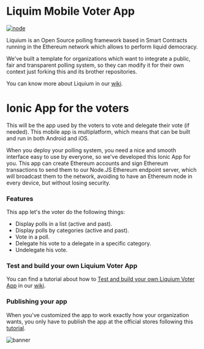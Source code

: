 # Liquim Mobile Voter App

[![node](http://img.shields.io/badge/node-6.3.1-brightgreen.svg)]()

Liquium is an Open Source polling framework based in Smart Contracts running in the Ethereum network which allows to perform liquid democracy.

We've built a template for organizations which want to integrate a public, fair and transparent polling system, so they can modify it for their own context just forking this and its brother repositories.

You can know more about Liquium in our [wiki](https://github.com/AtrauraBlockchain/liquium-mobile/wiki/About-Liquium).

# Ionic App for the voters

This will be the app used by the voters to vote and delegate their vote (if needed). This mobile app is multiplatform, which means that can be built and run in both Android and iOS.

When you deploy your polling system, you need a nice and smooth interface easy to use by everyone, so we've developed this Ionic App for you. This app can create Ethereum accounts and sign Ethereum transactions to send them to our Node.JS Ethereum endpoint server, which will broadcast them to the network, avoiding to have an Ethereum node in every device, but without losing security.

### Features
This app let's the voter do the following things:
- Display polls in a list (active and past).
- Display polls by categories (active and past).
- Vote in a poll.
- Delegate his vote to a delegate in a specific category.
- Undelegate his vote.

### Test and build your own Liquium Voter App

You can find a tutorial about how to [Test and build your own Liquium Voter App](https://github.com/AtrauraBlockchain/liquium-mobile/wiki/Test-and-build-your-own-Liquium-Voter-App) in our [wiki](https://github.com/AtrauraBlockchain/liquium-mobile/wiki/Test-and-build-your-own-Liquium-Voter-App).

### Publishing your app

When you've customized the app to work exactly how your organization wants, you only have to publish the app at the official stores following this [tutorial](https://ionicframework.com/docs/guide/publishing.html).

![banner](https://s30.postimg.org/rd8670hi9/Pasted_image_at_2017_01_03_04_52_PM_1.png)

